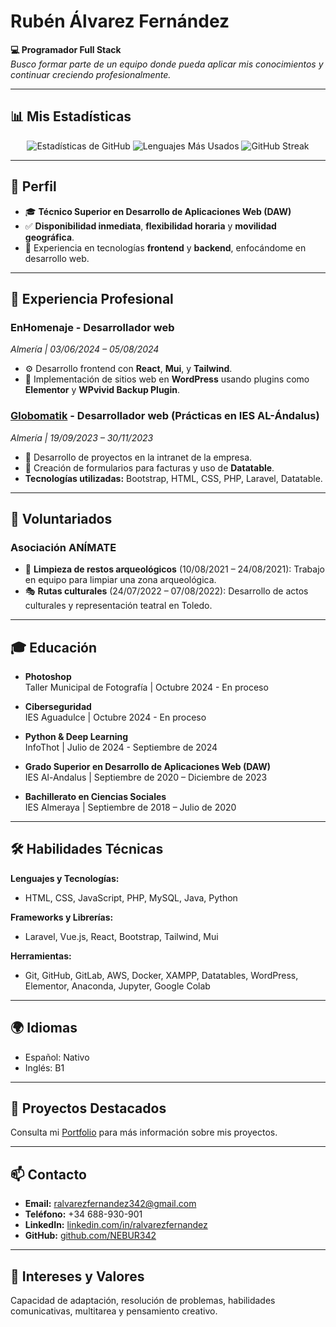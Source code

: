 # **Rubén Álvarez Fernández**  
**💻 Programador Full Stack**  
_Busco formar parte de un equipo donde pueda aplicar mis conocimientos y continuar creciendo profesionalmente._  

---

## **📊 Mis Estadísticas**  

<p align="center">
  <img src="https://github-readme-stats.vercel.app/api?username=nebur342&show_icons=true&theme=radical" alt="Estadísticas de GitHub">  
  <img src="https://github-readme-stats.vercel.app/api/top-langs/?username=nebur342&layout=compact&theme=radical" alt="Lenguajes Más Usados">  
  <img src="https://github-readme-streak-stats.herokuapp.com/?user=nebur342&theme=radical" alt="GitHub Streak">  
</p>

---

## **📄 Perfil**  

- 🎓 **Técnico Superior en Desarrollo de Aplicaciones Web (DAW)**  
- ✅ **Disponibilidad inmediata**, **flexibilidad horaria** y **movilidad geográfica**.  
- 🚀 Experiencia en tecnologías **frontend** y **backend**, enfocándome en desarrollo web.

---

## **💼 Experiencia Profesional**  

### **EnHomenaje - Desarrollador web**  
_Almería | 03/06/2024 – 05/08/2024_  
- ⚙️ Desarrollo frontend con **React**, **Mui**, y **Tailwind**.  
- 🚀 Implementación de sitios web en **WordPress** usando plugins como **Elementor** y **WPvivid Backup Plugin**.  

### **[Globomatik](https://www.globomatik.com) - Desarrollador web (Prácticas en IES AL-Ándalus)**  
_Almería | 19/09/2023 – 30/11/2023_  
- 🔧 Desarrollo de proyectos en la intranet de la empresa.  
- 📄 Creación de formularios para facturas y uso de **Datatable**.  
- **Tecnologías utilizadas:** Bootstrap, HTML, CSS, PHP, Laravel, Datatable.  

---

## **💼 Voluntariados**  

### **Asociación ANÍMATE**  
- 🏺 **Limpieza de restos arqueológicos** (10/08/2021 – 24/08/2021): Trabajo en equipo para limpiar una zona arqueológica.  
- 🎭 **Rutas culturales** (24/07/2022 – 07/08/2022): Desarrollo de actos culturales y representación teatral en Toledo.

---

## **🎓 Educación**  

- **Photoshop**  
  Taller Municipal de Fotografía | Octubre 2024 - En proceso  

- **Ciberseguridad**  
  IES Aguadulce | Octubre 2024 - En proceso  

- **Python & Deep Learning**  
  InfoThot | Julio de 2024 - Septiembre de 2024  

- **Grado Superior en Desarrollo de Aplicaciones Web (DAW)**  
  IES Al-Andalus | Septiembre de 2020 – Diciembre de 2023  

- **Bachillerato en Ciencias Sociales**  
  IES Almeraya | Septiembre de 2018 – Julio de 2020  

---

## **🛠️ Habilidades Técnicas**  

**Lenguajes y Tecnologías:**  
- HTML, CSS, JavaScript, PHP, MySQL, Java, Python  

**Frameworks y Librerías:**  
- Laravel, Vue.js, React, Bootstrap, Tailwind, Mui  

**Herramientas:**  
- Git, GitHub, GitLab, AWS, Docker, XAMPP, Datatables, WordPress, Elementor, Anaconda, Jupyter, Google Colab  

---

## **🌍 Idiomas**  

- Español: Nativo  
- Inglés: B1  

---

## **📂 Proyectos Destacados**  
Consulta mi [Portfolio](https://portfolioraf.lovestoblog.com) para más información sobre mis proyectos.

---

## **📫 Contacto**  

- **Email:** [ralvarezfernandez342@gmail.com](mailto:ralvarezfernandez342@gmail.com)  
- **Teléfono:** +34 688-930-901  
- **LinkedIn:** [linkedin.com/in/ralvarezfernandez](https://linkedin.com/in/ralvarezfernandez)  
- **GitHub:** [github.com/NEBUR342](https://github.com/NEBUR342)  

---

## **🚀 Intereses y Valores**  

Capacidad de adaptación, resolución de problemas, habilidades comunicativas, multitarea y pensamiento creativo.


